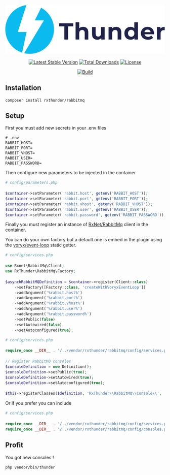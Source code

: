<p align="center"><img src="./resources/thunder-logo.svg"></p>

<p align="center">
<a href="https://packagist.org/packages/rxthunder/rabbitmq"><img src="https://poser.pugx.org/rxthunder/rabbitmq/v/stable.svg" alt="Latest Stable Version"></a>
<a href="https://packagist.org/packages/rxthunder/rabbitmq"><img src="https://poser.pugx.org/rxthunder/rabbitmq/d/total.svg" alt="Total Downloads"></a>
<a href="https://packagist.org/packages/rxthunder/rabbitmq"><img src="https://poser.pugx.org/rxthunder/rabbitmq/license.svg" alt="License"></a>
</p>
<p align="center">
<a href="https://travis-ci.org/RxThunder/Rabbitmq"><img src="https://travis-ci.org/RxThunder/Rabbitmq.svg?branch=master" alt="Build"></a>
<p align="center">


## Installation 

```
composer install rxthunder/rabbitmq
```

## Setup

First you must add new secrets in your .env files

```
# .env
RABBIT_HOST=
RABBIT_PORT=
RABBIT_VHOST=
RABBIT_USER=
RABBIT_PASSWORD=
```

Then configure new parameters to be injected in the container

```php
# config/parameters.php

$container->setParameter('rabbit.host', getenv('RABBIT_HOST'));
$container->setParameter('rabbit.port', getenv('RABBIT_PORT'));
$container->setParameter('rabbit.vhost', getenv('RABBIT_VHOST'));
$container->setParameter('rabbit.user', getenv('RABBIT_USER'));
$container->setParameter('rabbit.password', getenv('RABBIT_PASSWORD'));
```

Finally you must register an instance of [RxNet/RabbitMq](https://github.com/Rxnet/rabbitmq) 
client in the container.

You can do your own factory but a default one is embed in the plugin 
using the [voryx/event-loop](https://github.com/voryx/event-loop) static getter.

```php
# config/services.php

use Rxnet\RabbitMq\Client;
use RxThunder\RabbitMq\Factory;

$asynchRabbitMQDefinition = $container->register(Client::class)
    ->setFactory([Factory::class, 'createWithVoryxEventLoop'])
    ->addArgument('%rabbit.host%')
    ->addArgument('%rabbit.port%')
    ->addArgument('%rabbit.vhost%')
    ->addArgument('%rabbit.user%')
    ->addArgument('%rabbit.password%')
    ->setPublic(false)
    ->setAutowired(false)
    ->setAutoconfigured(true);
```

```php
# config/services.php

require_once __DIR__ . '/../vendor/rxthunder/rabbitmq/config/services.php';

// Register RabbitMQ consoles
$consoleDefinition = new Definition();
$consoleDefinition->setPublic(true);
$consoleDefinition->setAutowired(true);
$consoleDefinition->setAutoconfigured(true);

$this->registerClasses($definition, 'RxThunder\\RabbitMQ\\Console\\', '../vendor/rxthunder/rabbitmq/src/Console/*');
```

Or if you prefer you can include

```php
# config/services.php

require_once __DIR__ . '/../vendor/rxthunder/rabbitmq/config/services.php';
require_once __DIR__ . '/../vendor/rxthunder/rabbitmq/config/consoles.php';
```

## Profit

You got new consoles !

```
php vendor/bin/thunder
```



